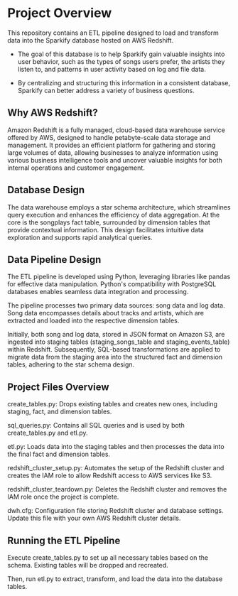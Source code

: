# Project Overview
This repository contains an ETL pipeline designed to load and transform data into the Sparkify database hosted on AWS Redshift.

- The goal of this database is to help Sparkify gain valuable insights into user behavior, such as the types of songs users prefer, the artists they listen to, and patterns in user activity based on log and file data. 

- By centralizing and structuring this information in a consistent database, Sparkify can better address a variety of business questions.

## Why AWS Redshift?
Amazon Redshift is a fully managed, cloud-based data warehouse service offered by AWS, designed to handle petabyte-scale data storage and management. It provides an efficient platform for gathering and storing large volumes of data, allowing businesses to analyze information using various business intelligence tools and uncover valuable insights for both internal operations and customer engagement.

## Database Design
The data warehouse employs a star schema architecture, which streamlines query execution and enhances the efficiency of data aggregation. At the core is the songplays fact table, surrounded by dimension tables that provide contextual information. This design facilitates intuitive data exploration and supports rapid analytical queries.

## Data Pipeline Design
The ETL pipeline is developed using Python, leveraging libraries like pandas for effective data manipulation. Python's compatibility with PostgreSQL databases enables seamless data integration and processing.​

The pipeline processes two primary data sources: song data and log data. Song data encompasses details about tracks and artists, which are extracted and loaded into the respective dimension tables.​

Initially, both song and log data, stored in JSON format on Amazon S3, are ingested into staging tables (staging_songs_table and staging_events_table) within Redshift. Subsequently, SQL-based transformations are applied to migrate data from the staging area into the structured fact and dimension tables, adhering to the star schema design.

## Project Files Overview
create_tables.py: Drops existing tables and creates new ones, including staging, fact, and dimension tables.​

sql_queries.py: Contains all SQL queries and is used by both create_tables.py and etl.py.

etl.py: Loads data into the staging tables and then processes the data into the final fact and dimension tables.

redshift_cluster_setup.py: Automates the setup of the Redshift cluster and creates the IAM role to allow Redshift access to AWS services like S3.

redshift_cluster_teardown.py: Deletes the Redshift cluster and removes the IAM role once the project is complete.

dwh.cfg: Configuration file storing Redshift cluster and database settings. Update this file with your own AWS Redshift cluster details.

## Running the ETL Pipeline
Execute create_tables.py to set up all necessary tables based on the schema. Existing tables will be dropped and recreated.

Then, run etl.py to extract, transform, and load the data into the database tables.
